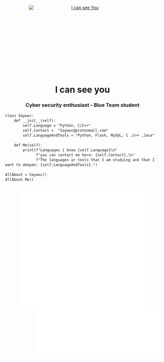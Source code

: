 <p align="center"> 
<a href= "https://archive.org/details/pocorgtfo"><img src="I_can_see_you.gif" alt="I can see You" style=" display: block; width:350px;height:220px; "></a>
<h1 align="center">I can see you</h1>
<h3 align="center">Cyber security enthusiast - Blue Team student</h3>
</p>

```Py
class Saywoc:
    def __init__(self):
        self.Language = "Python, C/C++"
        self.Contact =  "Saywoc@protonmail.com"
        self.LanguageAndTools = "Python, Flask, MySQL, C ,C++ ,Java"
	
    def Me(self):
        print(f"Languages i know {self.Language}\n"
              f"you can contact me here: {self.Contact},\n"
              f"The languages or tools that I am studying and that I want to deepen: {self.LanguageAndTools}.")
	      
AllAbout = Saywoc()
AllAbout.Me()
```
<p align="center">
<img align="center" src="github-metrics.svg" width = "400">
<img align="center" src="/metrics.plugin.languages.details.svg"  width = "400">
<img align="right" src="/metrics.plugin.isocalendar.svg" width = "400">
</p>
